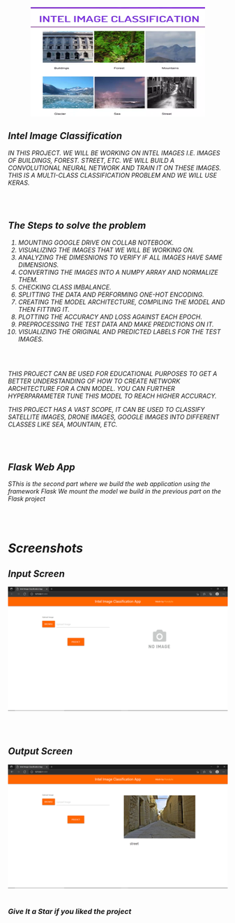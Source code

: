 <div align="center"> <img src="Screenshots/main.png" width="400" height="250"> </center> </div>

<i>
  <h2> <i> Intel Image Classification </i> </h2>
<p><i> IN THIS PROJECT. WE WILL BE WORKING ON INTEL IMAGES I.E. IMAGES OF BUILDINGS, FOREST. STREET, ETC. WE WILL BUILD A CONVOLUTIONAL NEURAL NETWORK AND TRAIN IT ON THESE IMAGES. THIS IS A MULTI-CLASS CLASSIFICATION PROBLEM AND WE WILL USE KERAS.</p>

<br>
 

<br>


  <h2> The Steps to solve the problem </h2>

<p>

1. MOUNTING GOOGLE DRIVE ON COLLAB NOTEBOOK. <br>
2. VISUALIZING THE IMAGES THAT WE WILL BE WORKING ON. <br>
3. ANALYZING THE DIMESNIONS TO VERIFY IF ALL IMAGES HAVE SAME DIMENSIONS. <br>
4. CONVERTING THE IMAGES INTO A NUMPY ARRAY AND NORMALIZE THEM. <br>
5. CHECKING CLASS IMBALANCE. <br>
6. SPLITTING THE DATA AND PERFORMING ONE-HOT ENCODING. <br>
7. CREATING THE MODEL ARCHITECTURE, COMPILING THE MODEL AND THEN FITTING IT. <br>
8. PLOTTING THE ACCURACY AND LOSS AGAINST EACH EPOCH. <br>
9. PREPROCESSING THE TEST DATA AND MAKE PREDICTIONS ON IT. <br>
10. VISUALIZING THE ORIGINAL AND PREDICTED LABELS FOR THE TEST IMAGES. </p>
  
<br><br>
<p><i>THIS PROJECT CAN BE USED FOR EDUCATIONAL PURPOSES TO GET A BETTER UNDERSTANDING OF HOW TO CREATE NETWORK ARCHITECTURE FOR A CNN MODEL. YOU CAN FURTHER HYPERPARAMETER TUNE THIS MODEL TO REACH HIGHER ACCURACY.

THIS PROJECT HAS A VAST SCOPE, IT CAN BE USED TO CLASSIFY SATELLITE IMAGES, DRONE IMAGES, GOOGLE IMAGES INTO DIFFERENT CLASSES LIKE SEA, MOUNTAIN, ETC. </p>
  <br> <br>
  
  <h2> <i>Flask Web App  </i> </h2>
<p><i>SThis is the second part where we build the web application using the framework Flask We mount the model we build in the previous part on the Flask project</p>
  <br> <br>
  
  
  <h1> Screenshots </h1>
  <h2> Input Screen </h2>
<img src="Screenshots/Screenshot (1).png" /> 

  
  <br><br>
  
<h2> Output Screen </h2> 

  <img src="Screenshots/Screenshot (2).png" /> 
  <br><br>



### Give It a Star if you liked the project 
